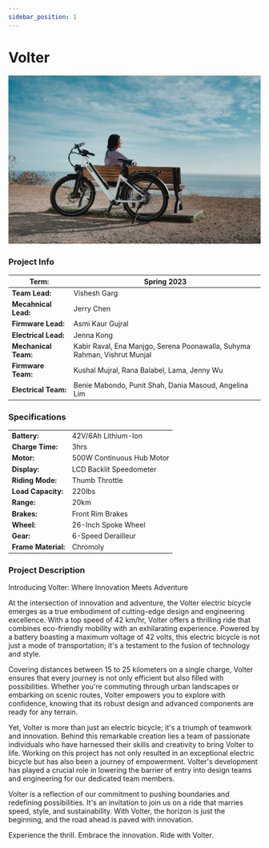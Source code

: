 ```yaml
---
sidebar_position: 1
---
```


# Volter

![Electric Bike](./img/electric_bike.jpg)

### Project Info

| **Term:** | Spring 2023 |
| -------------------- | --------------------------------------------------------------------------|
| **Team Lead:**       | Vishesh Garg |
| **Mecahnical Lead:** | Jerry Chen |
| **Firmware Lead:** | Asmi Kaur Gujral |
| **Electrical Lead:** | Jenna Kong |
| **Mechanical Team:** | Kabir Raval, Ena Manjgo, Serena Poonawalla, Suhyma Rahman, Vishrut Munjal |
| **Firmware Team:** | Kushal Mujral, Rana Balabel, Lama, Jenny Wu |
| **Electrical Team:** | Benie Mabondo, Punit Shah, Dania Masoud, Angelina Lim |

### Specifications
| | |
| -------------------- | --------------------------------------------------------------------------|
| **Battery:** | 42V/6Ah Lithium-Ion |
| **Charge Time:** | 3hrs |
| **Motor:** | 500W Continuous Hub Motor |
| **Display:** |  LCD Backlit Speedometer |
| **Riding Mode:** | Thumb Throttle |
| **Load Capacity:** | 220lbs |
| **Range:** | 20km |
| **Brakes:** | Front Rim Brakes |
| **Wheel:** | 26-Inch Spoke Wheel |
| **Gear:** | 6-Speed Derailleur |
| **Frame Material:** | Chromoly |


### Project Description

Introducing Volter: Where Innovation Meets Adventure

At the intersection of innovation and adventure, the Volter electric bicycle emerges as a true embodiment of cutting-edge design and engineering excellence. With a top speed of 42 km/hr, Volter offers a thrilling ride that combines eco-friendly mobility with an exhilarating experience. Powered by a battery boasting a maximum voltage of 42 volts, this electric bicycle is not just a mode of transportation; it's a testament to the fusion of technology and style.

Covering distances between 15 to 25 kilometers on a single charge, Volter ensures that every journey is not only efficient but also filled with possibilities. Whether you're commuting through urban landscapes or embarking on scenic routes, Volter empowers you to explore with confidence, knowing that its robust design and advanced components are ready for any terrain.

Yet, Volter is more than just an electric bicycle; it's a triumph of teamwork and innovation. Behind this remarkable creation lies a team of passionate individuals who have harnessed their skills and creativity to bring Volter to life. Working on this project has not only resulted in an exceptional electric bicycle but has also been a journey of empowerment. Volter's development has played a crucial role in lowering the barrier of entry into design teams and engineering for our dedicated team members.

Volter is a reflection of our commitment to pushing boundaries and redefining possibilities. It's an invitation to join us on a ride that marries speed, style, and sustainability. With Volter, the horizon is just the beginning, and the road ahead is paved with innovation.

Experience the thrill. Embrace the innovation. Ride with Volter.
